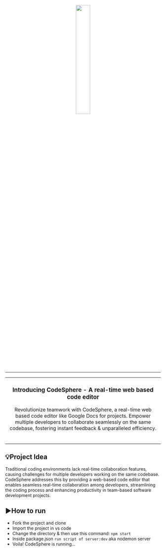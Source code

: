 <div align="center">
<img src="https://github.com/Sarguroh20/realtime-editor/assets/116432233/efd120d0-0ccf-44d8-8ceb-3707c0d281d2" style="width:30%; height:30%;" /> 
<hr/>
<table>
<tr>
<td align="center">
  
### Introducing CodeSphere - A real-time web based code editor
Revolutionize teamwork with CodeSphere, a real-time web based code editor like Google Docs for projects. Empower multiple developers to collaborate seamlessly on the same codebase, fostering instant feedback & unparalleled efficiency. 
<br/><br/>
</td>
</tr>
</table>
</div>

## 💡Project Idea
Traditional coding environments lack real-time collaboration features, causing challenges for multiple developers working on the same codebase. CodeSphere addresses this by providing a web-based code editor that enables seamless real-time collaboration among developers, streamlining the coding process and enhancing productivity in team-based software development projects.

## ▶️How to run
- Fork the project and clone
- Import the project in vs code
- Change the directory & then use this command: ```npm start```
- Inside package.json ```run script of server:dev``` aka nodemon server
- Voila! CodeSphere is running...
